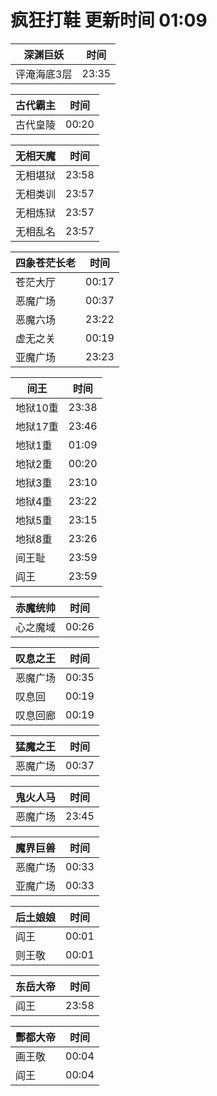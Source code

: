 # 疯狂打鞋 更新时间 01:09

| 深渊巨妖   | 时间    |
|--------|-------|
| 评淹海底3层 | 23:35 |

| 古代霸主   | 时间    |
|--------|-------|
| 古代皇陵 | 00:20 |

| 无相天魔   | 时间    |
|--------|-------|
| 无相堪狱 | 23:58 |
| 无相类训 | 23:57 |
| 无相炼狱 | 23:57 |
| 无相乱名 | 23:57 |

| 四象苍茫长老   | 时间    |
|--------|-------|
| 苍茫大厅 | 00:17 |
| 恶魔广场 | 00:37 |
| 恶魔六场 | 23:22 |
| 虚无之关 | 00:19 |
| 亚魔广场 | 23:23 |

| 间王   | 时间    |
|--------|-------|
| 地狱10重 | 23:38 |
| 地狱17重 | 23:46 |
| 地狱1重 | 01:09 |
| 地狱2重 | 00:20 |
| 地狱3重 | 23:10 |
| 地狱4重 | 23:22 |
| 地狱5重 | 23:15 |
| 地狱8重 | 23:26 |
| 间王耻 | 23:59 |
| 阎王 | 23:59 |

| 赤魔统帅   | 时间    |
|--------|-------|
| 心之魔域 | 00:26 |

| 叹息之王   | 时间    |
|--------|-------|
| 恶魔广场 | 00:35 |
| 叹息回 | 00:19 |
| 叹息回廊 | 00:19 |

| 猛魔之王   | 时间    |
|--------|-------|
| 恶魔广场 | 00:37 |

| 鬼火人马   | 时间    |
|--------|-------|
| 恶魔广场 | 23:45 |

| 魔界巨兽   | 时间    |
|--------|-------|
| 恶魔广场 | 00:33 |
| 亚魔广场 | 00:33 |

| 后土娘娘   | 时间    |
|--------|-------|
| 阎王 | 00:01 |
| 则王敬 | 00:01 |

| 东岳大帝   | 时间    |
|--------|-------|
| 阎王 | 23:58 |

| 酆都大帝   | 时间    |
|--------|-------|
| 画王敬 | 00:04 |
| 阎王 | 00:04 |
